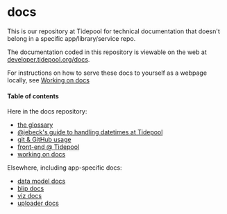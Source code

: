 # docs

This is our repository at Tidepool for technical documentation that doesn't belong in a specific app/library/service repo.

The documentation coded in this repository is viewable on the web at [developer.tidepool.org/docs](http://developer.tidepool.org/docs/ 'Tidepool developer portal: docs').

For instructions on how to serve these docs to yourself as a webpage locally, see [Working on docs](./docs/ 'Working on docs')

#### Table of contents

Here in the docs repository:
- [the glossary](./GLOSSARY.md)
- [@jebeck's guide to handling datetimes at Tidepool](./datetime/README.md)
- [git & GitHub usage](./GitHub/README.md)
- [front-end @ Tidepool](./front-end/README.md)
- [working on docs](./docs/README.md)

Elsewhere, including app-specific docs:
- [data model docs](http://developer.tidepool.org/data-model/ 'Tidepool developer portal: data model docs')
- [blip docs](http://developer.tidepool.org/blip/ 'Tidepool developer portal: blip docs')
- [viz docs](http://developer.tidepool.org/viz/ 'Tidepool developer portal: viz docs')
- [uploader docs](http://developer.tidepool.org/uploader 'Tidepool developer portal: uploader docs')
